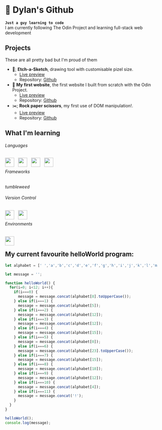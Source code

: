 # 👑 Dylan's Github

**`Just a guy learning to code`** <br />
I am currently following The Odin Project and learning full-stack web development 

## Projects
These are all pretty bad but I'm proud of them
* :pencil:; **Etch-a-Sketch**, drawing tool with customisable pizel size.
  * [Live preview](https://herblawunf.github.io/Etch-a-Sketch/)
  * Repository: [Github](https://github.com/Herblawunf/Etch-a-Sketch)
* &#128216; **My first website**, the first website I built from scratch with the Odin Project.
  * [Live preview](https://herblawunf.github.io/TOP-Practice/)
  * Repository: [Github](https://github.com/Herblawunf/TOP-Practice)
* :scissors:; **Rock paper scissors**, my first use of DOM manipulation!.
  * [Live preview](https://herblawunf.github.io/Rock-Paper-Scissors-TOP/)
  * Repository: [Github](https://github.com/Herblawunf/Rock-Paper-Scissors-TOP)

## What I'm learning

###### Languages
<img align="left" width="30px" style="padding-right:10px" src="https://cdn.jsdelivr.net/gh/devicons/devicon/icons/javascript/javascript-original.svg" />
<img align="left" width="30px" style="padding-right:10px" src="https://cdn.jsdelivr.net/gh/devicons/devicon/icons/html5/html5-original.svg" />
<img align="left" width="30px" style="padding-right:10px" src="https://cdn.jsdelivr.net/gh/devicons/devicon/icons/css3/css3-original.svg" />
<img align="left" width="30px" style="padding-right:10px" src="https://cdn.jsdelivr.net/gh/devicons/devicon/icons/ruby/ruby-original.svg" /> <br />

###### Frameworks
*tumbleweed* <br />

###### Version Control
<img align="left" width="30px" style="padding-right:10px" src="https://cdn.jsdelivr.net/gh/devicons/devicon/icons/git/git-original.svg" />
<img align="left" width="30px" style="padding-right:10px" src="https://cdn.jsdelivr.net/gh/devicons/devicon/icons/github/github-original.svg" /> <br />

###### Environments
<img align="left" width="30px" style="padding-right:10px" src="https://cdn.jsdelivr.net/gh/devicons/devicon/icons/vscode/vscode-original.svg" /> <br />

## My current favourite helloWorld program:
```js
let alphabet = [' ','a','b','c','d','e','f','g','h','i','j','k','l','m','n','o','p','q','r','s','t','u','v','w','x','y','z']

let message = '';

function helloWorld() {
  for(i=0; i<12; i++){
    if(i===0) {
      message = message.concat(alphabet[8].toUpperCase());
    } else if(i===1) {
      message = message.concat(alphabet[5]);
    } else if(i===2) {
      message = message.concat(alphabet[12]);
    } else if(i===3) {
      message = message.concat(alphabet[12]);
    } else if(i===4) {
      message = message.concat(alphabet[15]);
    } else if(i===5) {
      message = message.concat(alphabet[0]);
    } else if(i===6) {
      message = message.concat(alphabet[23].toUpperCase());
    } else if(i===7) {
      message = message.concat(alphabet[15]);
    } else if(i===8) {
      message = message.concat(alphabet[18]);
    } else if(i===9) {
      message = message.concat(alphabet[12]);
    } else if(i===10) {
      message = message.concat(alphabet[4]);
    } else if(i===11) {
      message = message.concat('!');
    }
  }
}

helloWorld();
console.log(message);
```
